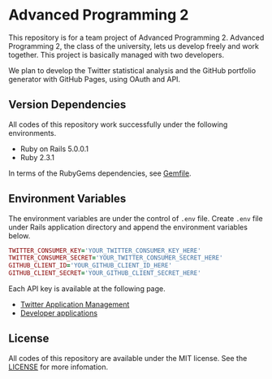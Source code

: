 # Advanced Programming 2

This repository is for a team project of Advanced Programming 2. Advanced Programming 2, the class of the university, lets us develop freely and work together. This project is basically managed with two developers.

We plan to develop the Twitter statistical analysis and the GitHub portfolio generator with GitHub Pages, using OAuth and API.

## Version Dependencies

All codes of this repository work successfully under the following environments.

* Ruby on Rails 5.0.0.1
* Ruby 2.3.1

In terms of the RubyGems dependencies, see [Gemfile](https://github.com/secondnoraworld/adprogex2/blob/master/Gemfile).

## Environment Variables

The environment variables are under the control of `.env` file. Create `.env` file under Rails application directory and append the environment variables below.

```Ruby
TWITTER_CONSUMER_KEY='YOUR_TWITTER_CONSUMER_KEY_HERE'
TWITTER_CONSUMER_SECRET='YOUR_TWITTER_CONSUMER_SECRET_HERE'
GITHUB_CLIENT_ID='YOUR_GITHUB_CLIENT_ID_HERE'
GITHUB_CLIENT_SECRET='YOUR_GITHUB_CLIENT_SECRET_HERE'
```

Each API key is available at the following page.

* [Twitter Application Management](https://apps.twitter.com)
* [Developer applications](https://github.com/settings/developers)


## License

All codes of this repository are available under the MIT license. See the [LICENSE](https://github.com/secondnoraworld/adprogex2/blob/master/LICENSE) for more infomation.
